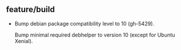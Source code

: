 ## feature/build

* Bump debian package compatibility level to 10 (gh-5429).

  Bump minimal required debhelper to version 10 (except for Ubuntu Xenial).

